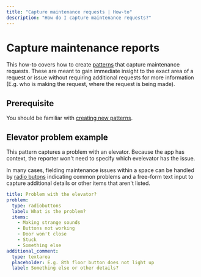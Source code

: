 ```yaml
---
title: "Capture maintenance requests | How-to"
description: "How do I capture maintenance requests?"
---
```


# Capture maintenance reports

This how-to covers how to create [patterns](/reference/patterns/) that capture maintenance requests. These are meant to gain immediate insight to the exact area of a request or issue without requiring additional requests for more information (E.g. who is making the request, where the request is being made).

## Prerequisite

You should be familiar with [creating new patterns](/how-to/create-new-patterns/).

## Elevator problem example

This pattern captures a problem with an elevator. Because the app has context, the reporter won't need to specify which evelevator has the issue.

In many cases, fielding maintenance issues within a space can be handled by [radio butons](/reference/patterns.html#radio-buttons) indicating common problems and a free-form text input to capture additional details or other items that aren't listed.

```yaml
title: Problem with the elevator?
problem:
  type: radiobuttons
  label: What is the problem?
  items:
    - Making strange sounds
    - Buttons not working
    - Door won't close
    - Stuck
    - Something else
additional_comment:
  type: textarea
  placeholder: E.g. 8th floor button does not light up
  label: Something else or other details?
```

<CaptionedImage
  src="/images/how-tos/capture-elevator.png"
  alt="Routegy app for capturing elevator maintenance requests with radio buttons for common issues and a text area for additional details"
  width="85%"
/>
